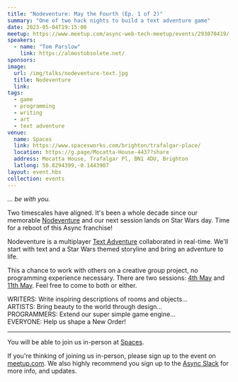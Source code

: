 ```yaml
---
title: "Nodeventure: May the Fourth (Ep. 1 of 2)"
summary: "One of two hack nights to build a text adventure game"
date: 2023-05-04T19:15:00
meetup: https://www.meetup.com/async-web-tech-meetup/events/293070419/
speakers:
  - name: "Tom Parslow"
    link: https://almostobsolete.net/
sponsors:
image:
  url: /img/talks/nodeventure-text.jpg
  title: Nodeventure
  link:
tags:
  - game
  - programming
  - writing
  - art
  - text adventure
venue:
  name: Spaces
  link: https://www.spacesworks.com/brighton/trafalgar-place/
  location: https://g.page/Mocatta-House-4437?share
  address: Mocatta House, Trafalgar Pl, BN1 4DU, Brighton
  latlong: 50.8294399,-0.1443907
layout: event.hbs
collection: events
---
```


_... be with you._

Two timescales have aligned. It's been a whole decade since our memorable [Nodeventure][nodeventure] and our next session lands on Star Wars day. Time for a reboot of this Async franchise!

Nodeventure is a multiplayer [Text Adventure][ifiction] collaborated in real-time. We'll start with text and a Star Wars themed storyline and bring an adventure to life.

This a chance to work with others on a creative group project, no programming experience necessary. There are two sessions: [4th May][event-1] and [11th May][event-2]. Feel free to come to both or either.

WRITERS: Write inspiring descriptions of rooms and objects...  
ARTISTS: Bring beauty to the world through design...  
PROGRAMMERS: Extend our super simple game engine...  
EVERYONE: Help us shape a New Order!

---

You will be able to join us in-person at [Spaces](https://www.spacesworks.com/brighton/trafalgar-place/).

If you're thinking of joining us in-person, please sign up to the event on [meetup.com](https://www.meetup.com/async-web-tech-meetup/events/293070419/). We also highly recommend you sign up to the [Async Slack](https://join.slack.com/t/asyncjs/shared_invite/zt-1aguxx86q-XjF_yWcFoJ8fyYYzoqgDaQ) for more info, and updates.

[ifiction]: https://en.wikipedia.org/wiki/Interactive_fiction
[nodeventure]: /nodeventure/
[event-1]: /nodeventure-may-the-fourth-ep1/
[event-2]: /nodeventure-may-the-fourth-ep2/
